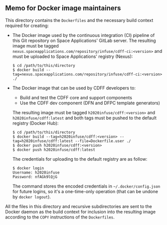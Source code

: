## Memo for Docker image maintainers

This directory contains the `Dockerfiles` and the necessary build context required for creating:

* The Docker image used by the continuous integration (CI) pipeline of this Git repository on Space Applications' GitLab server. The resulting image must be tagged `nexus.spaceapplications.com/repository/infuse/cdff-ci:<version>` and must be uploaded to Space Applications' registry (Nexus):

    ```shell
    $ cd /path/to/this/directory
    $ docker build --tag=nexus.spaceapplications.com/repository/infuse/cdff-ci:<version> ./
    ```

* The Docker image that can be used by CDFF developers to:

    - Build and test the CDFF core and support components
    - Use the CDFF dev component (DFN and DFPC template generators)

    The resulting image must be tagged `h2020infuse/cdff:<version>` and `h2020infuse/cdff:latest` and both tags must be pushed to the default registry (Docker Hub):

    ```shell
    $ cd /path/to/this/directory
    $ docker build --tag=h2020infuse/cdff:<version> --tag=h2020infuse/cdff:latest --file=Dockerfile.user ./
    $ docker push h2020infuse/cdff:<version>
    $ docker push h2020infuse/cdff:latest
    ```

    The credentials for uploading to the default registry are as follow:

    ```shell
    $ docker login
    Username: h2020infuse
    Password: nfAGk9lQjG
    ```

    The command stores the encoded credentials in `~/.docker/config.json` for future logins, so it's a one-time-only operation (that can be undone by `docker logout`).

All the files in this directory and recursive subdirectories are sent to the Docker daemon as the build context for inclusion into the resulting image according to the `COPY` instructions of the `Dockerfiles`.
